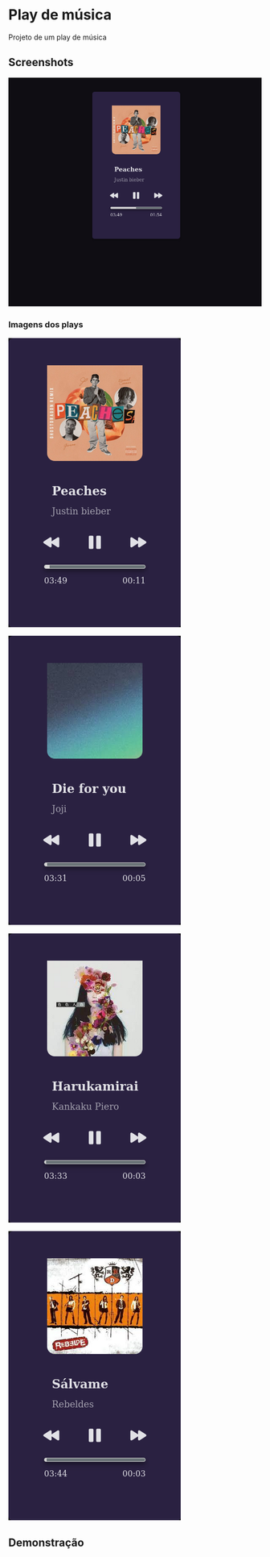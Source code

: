 # Play de música

Projeto de um play de música

## Screenshots

![Desktop project](/assets/imgs/desktop.png)

### Imagens dos plays

![Play 1](/assets/imgs/musicajb.png)

![Play 2](/assets/imgs/musicajoji.png)

![Play 3](/assets/imgs/musicaharu.png)

![Play 4](/assets/imgs/musicarbd.png)

## Demonstração

<p>
  <img src="/assets/project.gif" alt="">
</p>
